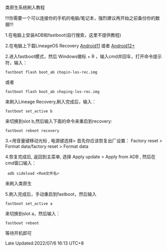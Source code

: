 类原生系统刷入教程

!!!你需要一个可以连接你的手机的电脑/笔记本，强烈建议再开始之前备份你的数据!!!

1.在电脑上安装ADB和fastboot(自行搜索，这里不提供教程)

2.在电脑上下载LineageOS Recovery
[Android11](https://hancf.eu.org/Mi/chopin/chopin-rec-11.img)  或者  [Android12+]([https://get.hancf.cn/Mi/choping/choping-los-rec.img](https://hancf.eu.org/Mi/chopin/chopin-rec-12.img))

2.进入fastboot模式，然后 Windows徽标 + R ，输入cmd并回车，打开命令提示符，输入：

    fastboot flash boot_ab chopin-los-rec.img

或者

    fastboot flash boot_ab choping-los-rec.img

来刷入Lineage Recovery,刷入完成后，输入：

    fastboot set_active b

来切换到slot b,然后输入下面的命令来重启到recovery:

    fastboot reboot recovery

3.<用音量键移动光标 , 电源键选择>
 首先你应该恢复出厂设置： Factory reset > Format data/factory reset > Format data

4.恢复完成后, 返回到主菜单, 选择 Apply update > Apply from ADB , 然后在cmd窗口输入：

     adb sideload <Rom文件名>

来刷入类原生

5.刷入完成后，手动重启到fastboot，然后输入

    fastboot set_active a

来切换到slot a，然后输入：

    fastboot reboot

等待开机即可


Late Updated:2022/07/6 16:13 UTC+8
